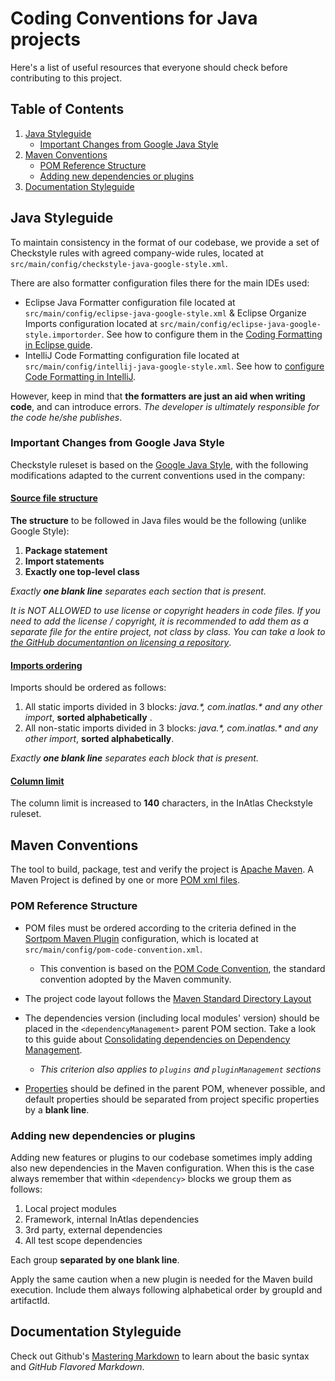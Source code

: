 # Coding Conventions for Java projects

Here's a list of useful resources that everyone should check before contributing to this project.

## Table of Contents

1. [Java Styleguide](#java-styleguide)
    * [Important Changes from Google Java Style](#important-changes-from-google-java-style)
2. [Maven Conventions](#maven-conventions)
    * [POM Reference Structure](#pom-reference-structure)
    * [Adding new dependencies or plugins](adding-new-dependencies-or-plugins)
3. [Documentation Styleguide](#documentation-styleguide)

## Java Styleguide

To maintain consistency in the format of our codebase, we provide a set of Checkstyle rules with agreed company-wide rules, located
at `src/main/config/checkstyle-java-google-style.xml`.

There are also formatter configuration files there for the main IDEs used:

- Eclipse Java Formatter configuration file located at `src/main/config/eclipse-java-google-style.xml` & Eclipse Organize Imports
  configuration located at `src/main/config/eclipse-java-google-style.importorder`. See how to configure them in
  the [Coding Formatting in Eclipse guide](https://help.eclipse.org/2020-06/index.jsp?topic=%2Forg.eclipse.jdt.doc.user%2Freference%2Fpreferences%2Fjava%2Fcodestyle%2Fref-preferences-formatter.htm).
- IntelliJ Code Formatting configuration file located at `src/main/config/intellij-java-google-style.xml`. See how
  to [configure Code Formatting in IntelliJ](https://www.jetbrains.com/help/rider/Enforcing_Code_Formatting_Rules.html#using-comments-to-configure-formatter).

However, keep in mind that **the formatters are just an aid when writing code**, and can introduce errors. _The developer is ultimately
responsible for the code he/she publishes_.

### Important Changes from Google Java Style

Checkstyle ruleset is based on the [Google Java Style](https://google.github.io/styleguide/javaguide.html), with the following modifications
adapted to the current conventions used in the company:

#### [Source file structure](https://google.github.io/styleguide/javaguide.html#s3-source-file-structure)

**The structure** to be followed in Java files would be the following (unlike Google Style):

1. **Package statement**
2. **Import statements**
3. **Exactly one top-level class**

_Exactly **one blank line** separates each section that is present._

*It is NOT ALLOWED to use license or copyright headers in code files. If you need to add the license / copyright, it is recommended to add
them as a separate file for the entire project, not class by class. You can take a look
to [the GitHub documentantion on licensing a repository](https://docs.github.com/en/repositories/managing-your-repositorys-settings-and-features/customizing-your-repository/licensing-a-repository)*.

#### [Imports ordering](https://google.github.io/styleguide/javaguide.html#s3.3.3-import-ordering-and-spacing)

Imports should be ordered as follows:

1. All static imports divided in 3 blocks: *java.\*, com.inatlas.\* and any other import*, **sorted alphabetically** .
2. All non-static imports divided in 3 blocks: *java.\*, com.inatlas.\* and any other import*, **sorted alphabetically**.

_Exactly **one blank line** separates each block that is present._

#### [Column limit](https://google.github.io/styleguide/javaguide.html#s4.4-column-limit)

The column limit is increased to **140** characters, in the InAtlas Checkstyle ruleset.

## Maven Conventions

The tool to build, package, test and verify the project is [Apache Maven](https://maven.apache.org/index.html). A Maven Project is defined
by one or more [POM xml files](https://maven.apache.org/pom.html#What_is_the_POM).

### POM Reference Structure

- POM files must be ordered according to the criteria defined in the [Sortpom Maven Plugin](https://github.com/Ekryd/sortpom) configuration,
  which is located at `src/main/config/pom-code-convention.xml`.
    - This convention is based on the [POM Code Convention](https://maven.apache.org/developers/conventions/code.html#pom-code-convention),
      the standard convention adopted by the Maven community. 
- The project code layout follows
  the [Maven Standard Directory Layout](https://maven.apache.org/guides/introduction/introduction-to-the-standard-directory-layout.html)

- The dependencies version (including local modules' version) should be placed in the `<dependencyManagement>` parent POM section. Take a
  look to this guide about [Consolidating dependencies on Dependency Management](https://maven.apache.org/pom.html#Dependency_Management).
    - *This criterion also applies to `plugins` and `pluginManagement` sections*
- [Properties](https://maven.apache.org/pom.html#properties) should be defined in the parent POM, whenever possible, and default properties
  should be separated from project specific properties by a **blank line**.

### Adding new dependencies or plugins

Adding new features or plugins to our codebase sometimes imply adding also new dependencies in the Maven configuration. When this is the
case always remember that within `<dependency>` blocks we group them as follows:

1. Local project modules
2. Framework, internal InAtlas dependencies
3. 3rd party, external dependencies
4. All test scope dependencies

Each group **separated by one blank line**.

Apply the same caution when a new plugin is needed for the Maven build execution. Include them always following alphabetical order by
groupId and artifactId.

## Documentation Styleguide

Check out Github's [Mastering Markdown](https://guides.github.com/features/mastering-markdown/) to learn about the basic syntax and _GitHub
Flavored Markdown_.
